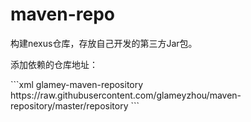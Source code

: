 # maven-repo
构建nexus仓库，存放自己开发的第三方Jar包。

<p>添加依赖的仓库地址：</p>
```xml
<repositories>
    <repository>
        <id>glamey-maven-repository</id>
        <url>https://raw.githubusercontent.com/glameyzhou/maven-repository/master/repository</url>
    </repository>
</repositories>
```
